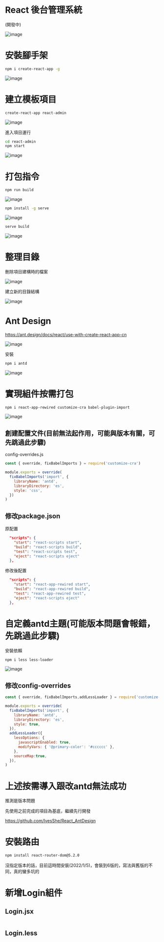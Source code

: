 # React 後台管理系統

(開發中)

![image](./images/20220106211125.png)


# 安裝腳手架

```bash
npm i create-react-app -g
```

![image](./images/20220105115642.png)

# 建立模板項目

```bash
create-react-app react-admin
```
![image](./images/20220105115713.png)

進入項目運行
```bash
cd react-admin
npm start
```

![image](./images/20220105115933.png)


# 打包指令

```bash
npm run build
```
![image](./images/20220105135510.png)

```bash
npm install -g serve
```
![image](./images/20220105135535.png)

```bash
serve build
```
![image](./images/20220105135607.png)

# 整理目錄

刪除項目建構時的檔案

![image](./images/20220105143832.png)

建立新的目錄結構

![image](./images/20220105145543.png)

# Ant Design

https://ant.design/docs/react/use-with-create-react-app-cn

![image](./images/20220105150856.png)

安裝

```bash
npm i antd
```

![image](./images/20220105151201.png)

# 實現組件按需打包

```bash
npm i react-app-rewired customize-cra babel-plugin-import
```

![image](./images/20220105151434.png)

## 創建配置文件(目前無法起作用，可能與版本有關，可先跳過此步驟)

config-overrides.js

```js
const { override, fixBabelImports } = require('customize-cra')

module.exports = override(
  fixBabelImports('import', {
    libraryName: 'antd',
    libraryDirectory: 'es',
    style: 'css',
  })
)
```

## 修改package.json

原配置

```json
  "scripts": {
    "start": "react-scripts start",
    "build": "react-scripts build",
    "test": "react-scripts test",
    "eject": "react-scripts eject"
  },
```

修改後配置

```json
  "scripts": {
    "start": "react-app-rewired start",
    "build": "react-app-rewired build",
    "test": "react-app-rewired test",
    "eject": "react-scripts eject"
  },
```

# 自定義antd主題(可能版本問題會報錯，先跳過此步驟)

安裝依賴

```bash
npm i less less-loader
```

![image](./images/20220105153904.png)

## 修改config-overrides

```js
const { override, fixBabelImports,addLessLoader } = require('customize-cra')

module.exports = override(
  fixBabelImports('import', {
    libraryName: 'antd',
    libraryDirectory: 'es',
    style: true,
  }),
  addLessLoader({
    lessOptions: {
      javascriptEnabled: true,
      modifyVars: { '@primary-color': '#cccccc' },
    },
    sourceMap:true,
  }),
)
```

# 上述按需導入跟改antd無法成功

推測是版本問題

先使用之前完成的項目為基底，繼續先行開發

https://github.com/IvesShe/React_AntDesign

# 安裝路由

```bash
npm install react-router-dom@5.2.0
```

沒指定版本的話，目前這時間安裝(2022/1/5)，會裝到6版的，寫法與舊版的不同，真的蠻多坑的

# 新增Login組件

## Login.jsx

```js

```

## Login.less

```less

```
